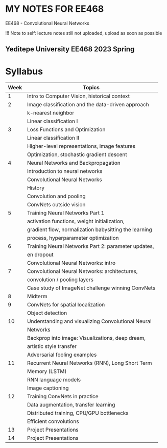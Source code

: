 # MY NOTES FOR EE468
EE468 - Convolutional Neural Networks

!!! Note to self: lecture notes still not uploaded, upload as soon as possible

Yeditepe University EE468 2023 Spring
---

# Syllabus
| Week | Topics                                               |
|------|------------------------------------------------------|
|   1  | Intro to Computer Vision, historical context         |
|   2  | Image classification and the data-driven approach    |
|      | k-nearest neighbor                                   |
|      | Linear classification I                              |
|   3  | Loss Functions and Optimization                      |
|      | Linear classification II                             |
|      | Higher-level representations, image features         |
|      | Optimization, stochastic gradient descent            |
|   4  | Neural Networks and Backpropagation                  |
|      | Introduction to neural networks                      |
|      | Convolutional Neural Networks                        |
|      | History                                              |
|      | Convolution and pooling                              |
|      | ConvNets outside vision                              |
|   5  | Training Neural Networks Part 1                      |
|      | activation functions, weight initialization,         |
|      | gradient flow, normalization babysitting the learning| 
|      | process, hyperparameter optimization                 |
|   6  | Training Neural Networks Part 2: parameter updates,  |
|      | en dropout                                           |
|      | Convolutional Neural Networks: intro                 |
|   7  | Convolutional Neural Networks: architectures,        |
|      | convolution / pooling layers                         |
|      | Case study of ImageNet challenge winning ConvNets    |
|   8  | Midterm                                              |
|   9  | ConvNets for spatial localization                    |
|      | Object detection                                     |
|  10  | Understanding and visualizing Convolutional Neural   |
|      | Networks                                             |
|      | Backprop into image: Visualizations, deep dream,     |
|      | artistic style transfer                              |
|      | Adversarial fooling examples                         |
|  11  | Recurrent Neural Networks (RNN), Long Short Term     |
|      | Memory (LSTM)                                        |
|      | RNN language models                                  |
|      | Image captioning                                     |
|  12  | Training ConvNets in practice                        |
|      | Data augmentation, transfer learning                 |
|      | Distributed training, CPU/GPU bottlenecks            |
|      | Efficient convolutions                               |
|  13  | Project Presentations                                |
|  14  | Project Presentations                                |






